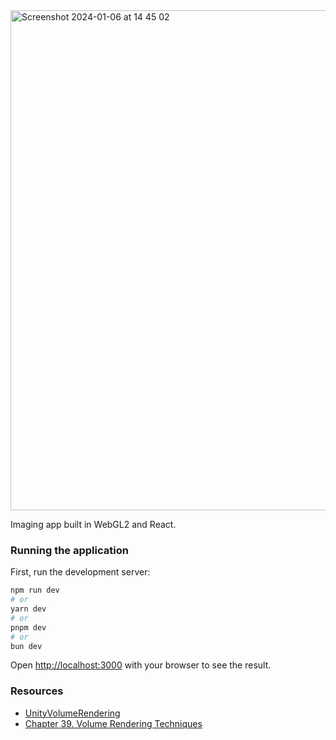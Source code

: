 
<img width="800" alt="Screenshot 2024-01-06 at 14 45 02" src="https://github.com/a-sumo/webgl-imaging/assets/75185852/cd7525d6-e13b-43de-ba22-ed8ed0088784">

Imaging app built in WebGL2 and React. 

### Running the application

First, run the development server:

```bash
npm run dev
# or
yarn dev
# or
pnpm dev
# or
bun dev
```

Open [http://localhost:3000](http://localhost:3000) with your browser to see the result.

### Resources 

- [UnityVolumeRendering](https://github.com/mlavik1/UnityVolumeRendering)
- [Chapter 39. Volume Rendering Techniques](https://developer.nvidia.com/gpugems/gpugems/part-vi-beyond-triangles/chapter-39-volume-rendering-techniques)
